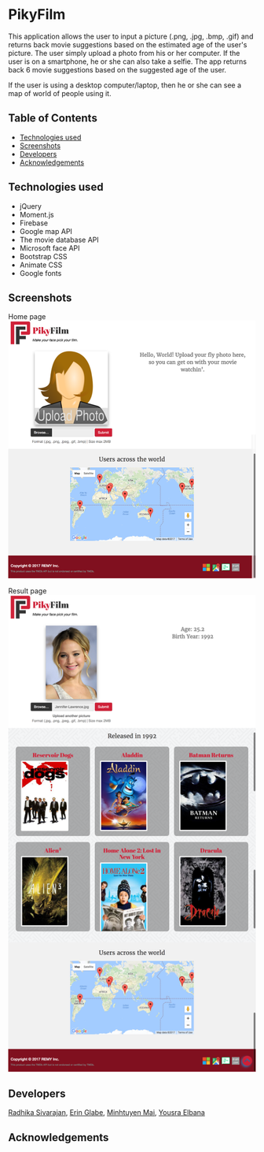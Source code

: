 # PikyFilm

This application allows the user to input a picture (.png, .jpg, .bmp, .gif) and returns back movie suggestions based on the estimated age of the user's picture.  The user simply upload a photo from his or her computer. If the user is on a smartphone, he or she can also take a selfie. The app returns back 6 movie suggestions based on the suggested age of the user.

If the user is using a desktop computer/laptop, then he or she can see a map of world of people using it. 

## Table of Contents

- [Technologies used](#technologies-used)
- [Screenshots](#screenshots)
- [Developers](#developers)
- [Acknowledgements](#acknowledgements)

## Technologies used
* jQuery
* Moment.js
* Firebase
* Google map API
* The movie database API
* Microsoft face API
* Bootstrap CSS
* Animate CSS
* Google fonts

## Screenshots
Home page
![Home page](/screenshots/PikyFilmHome.png)

Result page
![Result page](/screenshots/PikyFilmResult.png)

## Developers

[Radhika Sivarajan](https://github.com/radhika-sivarajan),
[Erin Glabe](https://github.com/eglabe),
[Minhtuyen Mai](https://github.com/mightyminh),
[Yousra Elbana](https://github.com/Yousrat)

## Acknowledgements
